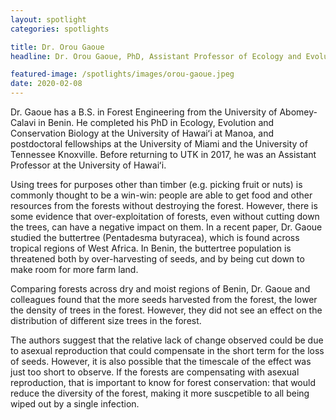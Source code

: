 ```yaml
---
layout: spotlight
categories: spotlights

title: Dr. Orou Gaoue
headline: Dr. Orou Gaoue, PhD, Assistant Professor of Ecology and Evolutionary Biology (University of Tennessee, Knoxville). <p> Dr. Gaoue is an ethnoecologist, meaning he studies the interaction between humans and their environment, and how that differs in different places. His particular interest is in figuring out how to better manage forests sustainably.

featured-image: /spotlights/images/orou-gaoue.jpeg
date: 2020-02-08
---
```


Dr. Gaoue has a B.S. in Forest Engineering from the University of Abomey-Calavi in Benin. He completed his PhD in Ecology, Evolution and Conservation Biology at the University of Hawaiʻi at Manoa, and postdoctoral fellowships at the University of Miami and the University of Tennessee Knoxville. Before returning to UTK in 2017, he was an Assistant Professor at the University of Hawaiʻi.

Using trees for purposes other than timber (e.g. picking fruit or nuts) is commonly thought to be a win-win: people are able to get food and other resources from the forests without destroying the forest. However, there is some evidence that over-exploitation of forests, even without cutting down the trees, can have a negative impact on them. In a recent paper, Dr. Gaoue studied the buttertree (Pentadesma butyracea), which is found across tropical regions of West Africa. In Benin, the buttertree population is threatened both by over-harvesting of seeds, and by being cut down to make room for more farm land.

Comparing forests across dry and moist regions of Benin, Dr. Gaoue and colleagues found that the more seeds harvested from the forest, the lower the density of trees in the forest. However, they did not see an effect on the distribution of different size trees in the forest.

The authors suggest that the relative lack of change observed could be due to asexual reproduction that could compensate in the short term for the loss of seeds. However, it is also possible that the timescale of the effect was just too short to observe. If the forests are compensating with asexual reproduction, that is important to know for forest conservation: that would reduce the diversity of the forest, making it more suscpetible to all being wiped out by a single infection.